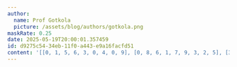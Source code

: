 ```yaml
---
author:
  name: Prof Gotkola
  picture: /assets/blog/authors/gotkola.png
maskRate: 0.25
date: 2025-05-19T20:00:01.357459
id: d9275c54-34eb-11f0-a443-e9a16facfd51
content: '[[0, 1, 5, 6, 3, 0, 4, 0, 9], [0, 8, 6, 1, 7, 9, 3, 2, 5], [3, 7, 9, 0, 4, 2, 6, 8, 1], [7, 9, 4, 3, 2, 1, 5, 6, 8], [6, 3, 8, 9, 5, 0, 1, 0, 2], [0, 0, 1, 8, 0, 4, 7, 0, 0], [8, 0, 7, 2, 1, 0, 9, 3, 0], [9, 0, 3, 4, 8, 6, 2, 1, 7], [1, 0, 0, 7, 9, 0, 0, 5, 4]]'
---
```

